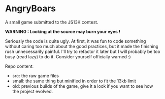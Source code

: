 AngryBoars
==========

A small game submitted to the JS13K contest.

**WARNING : Looking at the source may burn your eyes !**

Seriously the code is quite ugly. At first, it was fun to code something without caring too much about the good practices, but it made the finishing rush unnecessarily painful. I'll try to refactor it later but I will probably be too busy (read lazy) to do it. Consider yourself officially warned :)

Repo content:
- src: the raw game files
- small: the same thing but minified in order to fit the 13kb limit
- old: previous builds of the game, give it a look if you want to see how the project evolved.